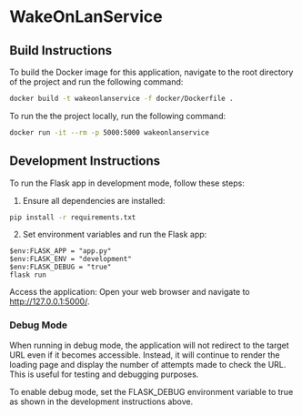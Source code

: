 # WakeOnLanService

## Build Instructions

To build the Docker image for this application, navigate to the root directory of the project and run the following command:

```sh
docker build -t wakeonlanservice -f docker/Dockerfile .
```

To run the the project locally, run the following command:
```sh
docker run -it --rm -p 5000:5000 wakeonlanservice
```

## Development Instructions
To run the Flask app in development mode, follow these steps:

1. Ensure all dependencies are installed:
```sh
pip install -r requirements.txt
```

2. Set environment variables and run the Flask app:
```
$env:FLASK_APP = "app.py"
$env:FLASK_ENV = "development"
$env:FLASK_DEBUG = "true"
flask run
```

Access the application: Open your web browser and navigate to http://127.0.0.1:5000/.

### Debug Mode
When running in debug mode, the application will not redirect to the target URL even if it becomes accessible. Instead, it will continue to render the loading page and display the number of attempts made to check the URL. This is useful for testing and debugging purposes.

To enable debug mode, set the FLASK_DEBUG environment variable to true as shown in the development instructions above. 